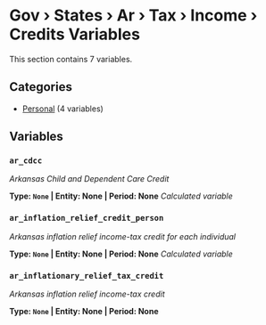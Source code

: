 # Gov › States › Ar › Tax › Income › Credits Variables

This section contains 7 variables.

## Categories

- [Personal](personal/index.md) (4 variables)

## Variables

### `ar_cdcc`
*Arkansas Child and Dependent Care Credit*

**Type: `None` | Entity: None | Period: None**
*Calculated variable*

### `ar_inflation_relief_credit_person`
*Arkansas inflation relief income-tax credit for each individual*

**Type: `None` | Entity: None | Period: None**
*Calculated variable*

### `ar_inflationary_relief_tax_credit`
*Arkansas inflation relief income-tax credit*

**Type: `None` | Entity: None | Period: None**

